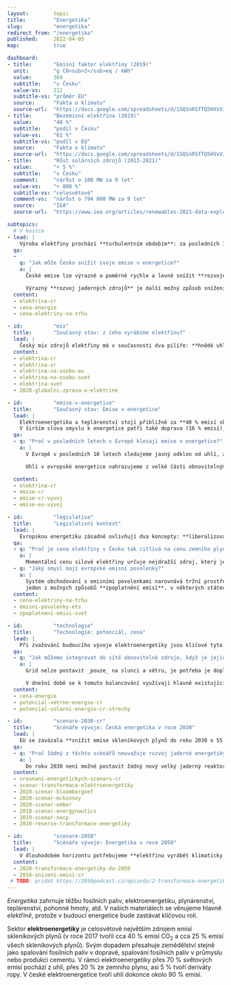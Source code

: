 ```yaml
---
layout:        topic
title:         "Energetika"
slug:          "energetika"
redirect_from: "/energetika"
published:     2022-04-05
map:           true

dashboard:
- title:       "Emisní faktor elektřiny (2019)"
  unit:        "g CO<sub>2</sub>eq / kWh"
  value:       369
  subtitle:    "v Česku"
  value-vs:    212
  subtitle-vs: "průměr EU"
  source:      "Fakta o klimatu"
  source-url:  "https://docs.google.com/spreadsheets/d/1SQSnRSfTQ5HVxVJvwj4igfl22hyblYVjDo_INceKy4I/edit#gid=979818322"
- title:       "Bezemisní elektřina (2019)"
  value:       "48 %"
  subtitle:    "podíl v Česku"
  value-vs:    "61 %"
  subtitle-vs: "podíl v EU"
  source:      "Fakta o klimatu"
  source-url:  "https://docs.google.com/spreadsheets/d/1SQSnRSfTQ5HVxVJvwj4igfl22hyblYVjDo_INceKy4I/edit#gid=979818322"
- title:       "Růst solárních zdrojů (2013-2021)"
  value:       "+ 5 %"
  subtitle:    "v Česku"
  comment:     "nárůst o 100 MW za 9 let"
  value-vs:    "+ 800 %"
  subtitle-vs: "celosvětově"
  comment-vs:  "nárůst o 794 000 MW za 9 let"
  source:      "IEA"
  source-url:  "https://www.iea.org/articles/renewables-2021-data-explorer?mode=market&region=World&publication=2021&product=PV"

subtopics:
  # V kostce
- lead: |
    Výroba elektřiny prochází **turbulentním obdobím**: za posledních 10 let prudce **klesly ceny obnovitelných zdrojů**, v Evropě i jinde výrazně **zesílilo zpoplatnění emisí skleníkových plynů** v energetice, které dále urychluje transformaci. To zvyšuje tržní tlak na uhelné a plynové elektrárny, které tvoří asi třetinu evropského mixu?
  qa:
  -
    q: "Jak může Česko snížit svoje emise v energetice?"
    a: |
      České emise lze výrazně a poměrně rychle a levně snížit **rozvojem obnovitelných zdrojů**, obzvláště pak větru a slunce. To způsobí, že uhelné a plynové elektrárny nebudou vyrábět nepřetržitě ale budou pouze pokrývat mezery ve výrobě ze slunce a větru. Při patřičném rozvoji obnovitelných zdrojů nám může stačit méně než třetina dnešní elektřiny z fosilních zdrojů. Bližší detaily ukazují [scénáře transformace české elektroenergetiky do roku 2030](#scenare-2030-cr) (níže).

      Výrazný **rozvoj jaderných zdrojů** je další možný způsob snížení emisí v energetice. V Česku ovšem nelze čekat žádný nový reaktor dříve než v roce 2036 (realisticky spíše kolem roku 2040), což je příliš pozdě vzhledem k našim emisním závazkům. Rozvoj jaderné energetiky tedy dává smysl pouze v kombinaci s rozvojem obnovitelných zdrojů.
  content:
  - elektrina-cr
  - cena-energie
  - cena-elektriny-na-trhu

- id:          "mix"
  title:       "Současný stav: z čeho vyrábíme elektřinu?"
  lead: |
    Český mix zdrojů elektřiny má v současnosti dva pilíře: **hnědé uhlí** a **jádro**. Z obnovitelných zdrojů dnes pochází asi desetina elektřiny. Bioplyn a biomasa z toho tvoří asi polovinu, čtvrtinu slunce, o zbytek se starají vodní a větrné elektrárny. **Evropské země mají velmi rozdílné mixy**, v součtu mají zhruba třetinové podíly tyto zdroje: fosilní, jaderné, obnovitelné. **V rozvojovém světě výroba elektřiny prudce stoupá**, převážně díky rozvoji uhelné energetiky. I tam v posledních letech znatelně roste role obnovitelných zdrojů.
  content:
  - elektrina-cr
  - elektrina-sr
  - elektrina-na-osobu-eu
  - elektrina-na-osobu-svet
  - elektrina-svet
  - 2020-globalni-zprava-o-elektrine

- id:          "emise-v-energetice"
  title:       "Současný stav: Emise v energetice"
  lead: |
    Elektroenergetika a teplárenství stojí přibližně za **40 % emisí skleníkových plynů v ČR**, největší část z toho tvoří uhelné zdroje.
    V širším slova smyslu k energetice patří také doprava (16 % emisí), lokální vytápění a ohřev teplé vody v domácnostech, firmách a institucích (10 % emisí) a spalování v průmyslu (8 % emisí). Dohromady tedy zpracování a spalování fosilních paliv v Česku tvoří skoro tři čtvrtě emisí skleníkových plynů. Podobný podíl mají fosilní paliva i v emisích celé EU.
  qa:
  - q: "Proč v posledních letech v Evropě klesají emise v energetice?"
    a: |
      V Evropě v posledních 10 letech sledujeme jasný odklon od uhlí, za kterým stojí primárně regulace EU: jednak [emisní povolenky](/explainery/emisni-povolenky-ets), jednak čím dál přísnější limity na znečištění vzduchu. Některé státy k tomu přidaly vlastní regulace, např. _[carbon price support](https://researchbriefings.files.parliament.uk/documents/SN05927/SN05927.pdf)_ ve Velké Británii, který tam od roku 2013 doplňoval emisní povolenky a dohromady zajišťoval cenu emisí, která motivovala k transformaci energetiky.

      Uhlí v evropské energetice nahrazujeme z velké části obnovitelnými zdroji a z menší části zemním plynem, každá země ale [má tento poměr jinak](/infografiky/elektrina-na-osobu-eu). Pro [několik států včetně Česka](/infografiky/uhelny-phaseout-eu) je stále uhlí podstatnou součástí energetického mixu.

  content:
  - elektrina-cr
  - emise-cr
  - emise-cr-vyvoj
  - emise-eu-vyvoj

- id:          "legislativa"
  title:       "Legislativní kontext"
  lead: |
    Evropskou energetiku zásadně ovlivňují dva koncepty: **liberalizovaný trh s elektřinou** a systém **obchodování s emisními povolenkami**.
  qa:
  - q: "Proč je cena elektřiny v Česku tak citlivá na cenu zemního plynu?"
    a: |
      Momentální cenu silové elektřiny určuje nejdražší zdroj, který je nutný k pokrytí momentální spotřeby elektřiny. Plynové elektrárny jsou (při velmi vysokých cenách zemního plynu) tímto nejdražším zdrojem,  který je ještě často nutné používat (obzvláště v obdobích vyšší spotřeby, tedy v zimě a během dne). Tento zdroj pak táhne nahoru i průměrnou cenu silové elektřiny, která se propisuje do faktur koncových zákazníků.
  - q: "Jaký smysl mají evropské emisní povolenky?"
    a: |
      Systém obchodování s emisními povolenkami narovnává tržní prostředí tím, že **zpoplatňuje zatěžování životního prostředí**. V ekonomickém jazyce jde o _internalizaci externalit_. Cena produktu (např. elektřiny z fosilních zdrojů) tak zahrnuje škody na životním prostředí (např. způsobené spalováním fosilních paliv). Emisní povolenky jsou
      jeden z možných způsobů **zpoplatnění emisí**, v některých státech se místo toho používá uhlíková daň.
  content:
  - cena-elektriny-na-trhu
  - emisni-povolenky-ets
  - zpoplatneni-emisi-svet

- id:          "technologie"
  title:       "Technologie: potenciál, cena"
  lead: |
    Při zvažování budoucího vývoje elektroenergetiky jsou klíčové tyto aspekty jednotlivých technologií: Jaká je **cena**, tedy investiční a provozní náklady, příp. sdružené náklady na výrobu? Jaký je **potenciál rozvoje**, tedy kolik spotřeby dokáže daná technologie pokrýt? Jaká je **flexibilita výroby**, tedy dokážeme výkon podle potřeby regulovat? Důležitou roli hraje i společenská přijatelnost, geopolitika a energetická bezpečnost.
  qa:
  - q: "Jak můžeme integrovat do sítě obnovitelné zdroje, když je jejich výroba proměnlivá a závislá na počasí?"
    a: |
      Grid nelze postavit _pouze_ na slunci a větru, je potřeba je doplnit dalšími technologiemi a nástroji, které zajistí neustálé balancování výroby a spotřeby: **flexibilní zdroje** (např. biomasa a bioplyn nebo uhlí a zemní plyn ideálně s technologií _CCS_), **flexibilita spotřeby** (např. odkládání spotřeby v průmyslovém chlazení na období nadbytku obnovitelné elektřiny) a **ukládání elektřiny krátkodobě** (např. baterie, přečerpávací elektrárny) a **dlouhodobě** (např. vodík nebo syntetická paliva).

      V dnešní době se k tomuto balancování využívají hlavně existující fosilní elektrárny. V důsledku tak výroba z obnovitelných zdrojů ukrajuje z výroby z uhlí a zemního plynu.
  content:
  - cena-energie
  - potencial-vetrne-energie-cr
  - potencial-solarni-energie-cr-strechy

- id:          "scenare-2030-cr"
  title:       "Scénáře vývoje: Česká energetika v roce 2030"
  lead: |
    EU se zavázala **snížit emise skleníkových plynů do roku 2030 o 55 %** (oproti roku 1990). Transformace energetiky je klíčová k dosažení tohoto cíle. **Jaké jsou scénáře transformace tohoto sektoru v Česku?**
  qa:
  - q: "Proč žádný z těchto scénářů neuvažuje rozvoj jaderné energetiky?"
    a: |
      Do roku 2030 není možné postavit žádný nový velký jaderný reaktor. Pokud se pustíme do výstavby nových jaderných bloků, budou uvedeny do provozu nejdříve v druhé polovině třicátých let a v roce 2030 tak nijak neovlivní výrobu elektřiny.
  content:
  - srovnani-energetickych-scenaru-cr
  - scenar-transformace-elektroenergetiky
  - 2020-scenar-bloombergnef
  - 2020-scenar-mckinsey
  - 2020-scenar-ember
  - 2018-scenar-energynautics
  - 2019-scenar-necp
  - 2020-reserse-transformace-energetiky

- id:          "scenare-2050"
  title:       "Scénáře vývoje: Energetika v roce 2050"
  lead: |
    V dlouhodobém horizontu potřebujeme **elektřinu vyrábět klimaticky neutrálně**. Scénáře dekarbonizace stojí na výrazné elektrifikaci dalších oblastí našeho fungování, a tak budeme potřebovat **řádově dvojnásobek elektřiny oproti dnešku**.
  content:
  - 2020-transformace-energetiky-do-2050
  - 2016-snizeni-emisi-cr
 # TODO: pridat https://2050podcast.cz/epizody/2-transformace-energetiky
---
```


_Energetika_ zahrnuje těžbu fosilních paliv, elektroenergetiku, plynárenství, teplárenství, pohonné hmoty, atd. V našich materiálech se věnujeme hlavně _elektřině_, protože v budoucí energetice bude zastávat klíčovou roli.

Sektor **elektroenergetiky** je celosvětově největším zdrojem emisí skleníkových plynů (v roce 2017 tvořil cca 40 % emisí CO<sub>2</sub> a cca 25 % emisí všech <glossary id='antropogennisklenikoveplyny'>skleníkových plynů</glossary>). Svým dopadem přesahuje zemědělství stejně jako spalování fosilních paliv v dopravě, spalování fosilních paliv v průmyslu nebo produkci cementu. V rámci elektroenergetiky přes 70 % světových emisí pochází z uhlí, přes 20 % ze zemního plynu, asi 5 % tvoří deriváty ropy. V české elektroenergetice tvoří uhlí dokonce okolo 90 % emisí.

